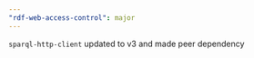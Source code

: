 ```yaml
---
"rdf-web-access-control": major
---
```


`sparql-http-client` updated to v3 and made peer dependency
